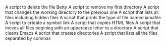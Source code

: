 A script to delete the file Betty
A script to remove my first directory
A script that changes the working directory to the previous one
A script that lists all files including hidden files
A script that prints the type of file named iamafile
A script to crteate a symbol link
A script that copies HTML files
A script that moves all files begining with an uppercase letter to a directory
A script that cleans Emacs
A script that creates directories
A script that lists all the files separated by commas
